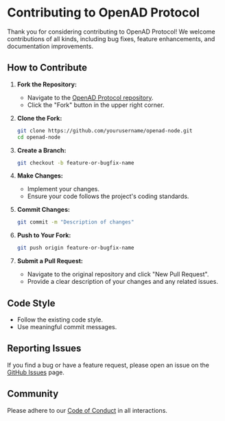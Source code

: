 # Contributing to OpenAD Protocol

Thank you for considering contributing to OpenAD Protocol! We welcome contributions of all kinds, including bug fixes, feature enhancements, and documentation improvements.

## How to Contribute

1. **Fork the Repository:**
    - Navigate to the [OpenAD Protocol repository](https://github.com/openad-protocol/openad-node).
    - Click the "Fork" button in the upper right corner.

2. **Clone the Fork:**
    ```bash
    git clone https://github.com/yourusername/openad-node.git
    cd openad-node
    ```

3. **Create a Branch:**
    ```bash
    git checkout -b feature-or-bugfix-name
    ```

4. **Make Changes:**
    - Implement your changes.
    - Ensure your code follows the project's coding standards.

5. **Commit Changes:**
    ```bash
    git commit -m "Description of changes"
    ```

6. **Push to Your Fork:**
    ```bash
    git push origin feature-or-bugfix-name
    ```

7. **Submit a Pull Request:**
    - Navigate to the original repository and click "New Pull Request".
    - Provide a clear description of your changes and any related issues.

## Code Style

- Follow the existing code style.
- Use meaningful commit messages.

## Reporting Issues

If you find a bug or have a feature request, please open an issue on the [GitHub Issues](https://github.com/openad-protocol/openad-node/issues) page.

## Community

Please adhere to our [Code of Conduct](CODE_OF_CONDUCT.md) in all interactions.


